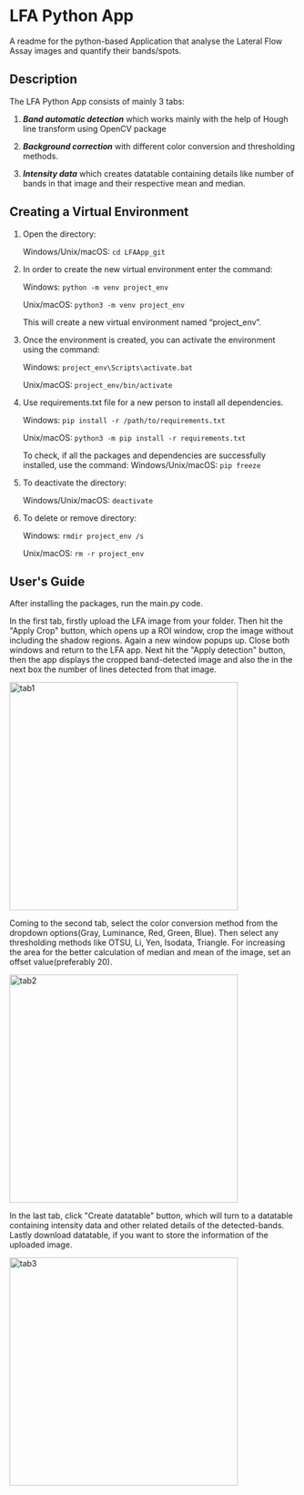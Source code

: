 
# LFA Python App

A readme for the python-based Application that analyse the Lateral Flow Assay images and quantify their bands/spots.


## Description

The LFA Python App consists of mainly 3 tabs:

1. **_Band automatic detection_** which works mainly with the help of Hough line transform using OpenCV package

2. **_Background correction_** with different color conversion and thresholding methods.

3. **_Intensity data_** which creates datatable containing details like number of bands in that image and their respective mean and median. 


## Creating a Virtual Environment

1. Open the directory: 
   
   Windows/Unix/macOS: ```cd LFAApp_git```
   

2. In order to create the new virtual environment enter the command:
   
   Windows: ```python -m venv project_env```
   
   Unix/macOS: ```python3 -m venv project_env```
   
    This will create a new virtual environment named “project_env”.


3. Once the environment is created, you can activate the environment using the command:
   
   Windows: ```project_env\Scripts\activate.bat```
   
   Unix/macOS: ```project_env/bin/activate```
   

4. Use requirements.txt file for a new person to install all dependencies.
      
   Windows: ```pip install -r /path/to/requirements.txt```
   
   Unix/macOS: ```python3 -m pip install -r requirements.txt```
   
   To check, if all the packages and dependencies are successfully installed, use the command: 
   Windows/Unix/macOS: ```pip freeze```
   

5. To deactivate the directory:

   Windows/Unix/macOS: ```deactivate```


6. To delete or remove directory:
   
   Windows: ```rmdir project_env /s```
   
   Unix/macOS: ```rm -r project_env```


## User's Guide

After installing the packages, run the main.py code.

In the first tab, firstly upload the LFA image from your folder. 
Then hit the "Apply Crop" button, which opens up a ROI window, crop the image without including the shadow regions. 
Again a new window popups up. Close both windows and return to the LFA app. 
Next hit the "Apply detection" button, then the app displays the cropped band-detected image and also the in the next box the number of lines detected from that image.

<img width="401" alt="tab1" src="https://user-images.githubusercontent.com/75450699/126910016-53381149-5168-4d83-8bbb-68d053a26819.png">


Coming to the second tab, select the color conversion method from the dropdown options(Gray, Luminance, Red, Green, Blue).
Then select any thresholding methods like OTSU, Li, Yen, Isodata, Triangle.
For increasing the area for the better calculation of median and mean of the image, set an offset value(preferably 20).

<img width="401" alt="tab2" src="https://user-images.githubusercontent.com/75450699/126910029-728126ed-a904-4e8e-9500-f3e507ffbeb1.png">


In the last tab, click "Create datatable" button, which will turn to a datatable containing intensity data and other related details of the detected-bands.
Lastly download datatable, if you want to store the information of the uploaded image. 

<img width="401" alt="tab3" src="https://user-images.githubusercontent.com/75450699/126910032-fde9ad71-17ec-4f77-ac25-11993e6a6f8a.png">

 
